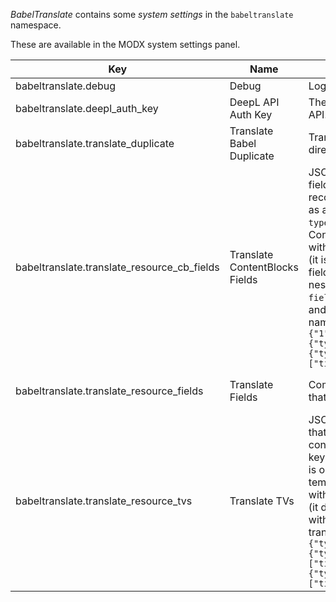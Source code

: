 _BabelTranslate_ contains some _system settings_ in the `babeltranslate` namespace.

These are available in the MODX system settings panel.

| Key                                         | Name                           | Description                                                                                                                                                                                                                                                                                                                                                                                                                                                                                                                                                                                                                                                                                                                             | Default                       |
|---------------------------------------------|--------------------------------|-----------------------------------------------------------------------------------------------------------------------------------------------------------------------------------------------------------------------------------------------------------------------------------------------------------------------------------------------------------------------------------------------------------------------------------------------------------------------------------------------------------------------------------------------------------------------------------------------------------------------------------------------------------------------------------------------------------------------------------------|-------------------------------|
| babeltranslate.debug                        | Debug                          | Log debug information in MODX error log.                                                                                                                                                                                                                                                                                                                                                                                                                                                                                                                                                                                                                                                                                                | No                            |
| babeltranslate.deepl_auth_key               | DeepL API Auth Key             | The DeepL Auth Key to access the DeepL API.                                                                                                                                                                                                                                                                                                                                                                                                                                                                                                                                                                                                                                                                                             | -                             |
| babeltranslate.translate_duplicate          | Translate Babel Duplicate      | Translate the duplicate Babel resource directly.                                                                                                                                                                                                                                                                                                                                                                                                                                                                                                                                                                                                                                                                                        | No                            |
| babeltranslate.translate_resource_cb_fields | Translate ContentBlocks Fields | JSON encoded object of ContentBlocks fields that need to be translated. Each record contains the ContentBlocks field ID as a key, the value contains several options: `type` is optional (it is otherwise set by the ContentBlocks field type) and can be filled with `text`, `single` and `grid`. `nested` is optional (it is otherwise set by the ContentBlocks field type) and it can contain the key of the nested values in the ContentBlocks value. `fields` is optional (it defaults to `["value"]`) and it can be filled with an array of field names which will be translated. Example: `{"1":{"type":"text"},"8":{"type":"single","fields":["title"]},"9":{"type":"grid","nested":"images",fields":["title","description"]}}` | -                             |
| babeltranslate.translate_resource_fields    | Translate Fields               | Comma-separated list of resource fields that need to be translated.                                                                                                                                                                                                                                                                                                                                                                                                                                                                                                                                                                                                                                                                     | pagetitle, longtitle, content |
| babeltranslate.translate_resource_tvs       | Translate TVs                  | JSON encoded object of template variables that need to be translated. Each record contains the template variable name as a key, the value contains several options: `type` is optional (it is otherwise set by the template variable type) and can be filled with `text`, `single` and `grid`. `fields` is optional (it defaults to `["value"]`) and it can be filled with an array of field names which will be translated. Example: `{"rte":{"type":"text"},"migx":{"type":"grid","fields":["title","description"]},"imageplus":{"type":"single","fields":["title","description"]}}`                                                                                                                                                  | -                             |
